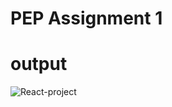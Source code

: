 # PEP Assignment 1

# output
![React-project](https://user-images.githubusercontent.com/89587509/213724692-7f261e6e-d887-47c2-9986-aa4b4d67b296.gif)
